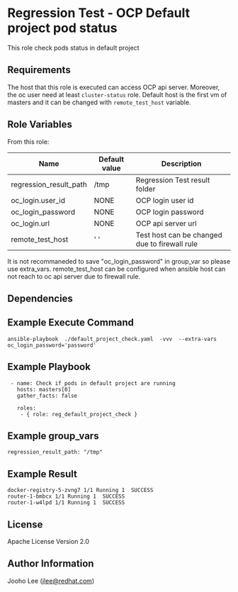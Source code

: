 Regression Test - OCP Default project pod status
============

This role check pods status in default project

Requirements
------------
The host that this role is executed can access OCP api server. Moreover, the oc user need at least `cluster-status` role.
Default host is the first vm of masters and it can be changed with `remote_test_host` variable.


Role Variables
--------------

From this role:

| Name                    | Default value                                 | Description                                                                 |
|-------------------------|-----------------------------------------------|-----------------------------------------------------------------------------|
| regression_result_path  | /tmp                                          | Regression Test result folder                                               |
| oc_login.user_id        | NONE                                          | OCP login user id                                                           |
| oc_login_password       | NONE                                          | OCP login password                                                          |
| oc_login.url            | NONE                                          | OCP api server url                                                          |
| remote_test_host        | ' '                                           | Test host can be changed due to firewall rule                               |

It is not recommaneded to save "oc_login_password" in group_var so please use extra_vars.
remote_test_host can be configured when ansible host can not reach to oc api server due to firewall rule.




Dependencies
------------

Example Execute Command
-----------------------
```
ansible-playbook  ./default_project_check.yaml  -vvv  --extra-vars oc_login_password='password'
```

Example Playbook
----------------

```
 - name: Check if pods in default project are running
   hosts: masters[0]
   gather_facts: false

   roles:
    - { role: reg_default_project_check }

```

Example group_vars
------------------
```
regression_result_path: "/tmp"
```

Example Result 
--------------
```
docker-registry-5-zvng7 1/1 Running 1  SUCCESS
router-1-bmbcx 1/1 Running 1  SUCCESS
router-1-w4lpd 1/1 Running 1  SUCCESS
```
License
-------

Apache License Version 2.0

Author Information
------------------

Jooho Lee (jlee@redhat.com)
